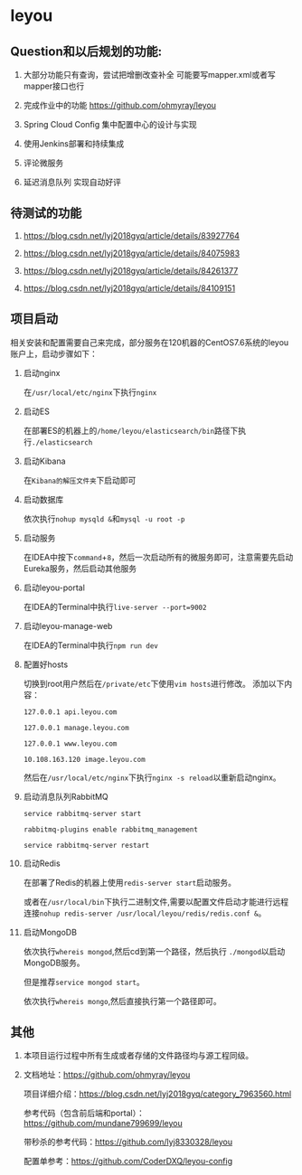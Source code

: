 # leyou

## Question和以后规划的功能:


1. 大部分功能只有查询，尝试把增删改查补全  可能要写mapper.xml或者写mapper接口也行

2. 完成作业中的功能 https://github.com/ohmyray/leyou

3. Spring Cloud Config 集中配置中心的设计与实现

4. 使用Jenkins部署和持续集成

5. 评论微服务

6. 延迟消息队列 实现自动好评

## 待测试的功能

1. https://blog.csdn.net/lyj2018gyq/article/details/83927764

2. https://blog.csdn.net/lyj2018gyq/article/details/84075983

3. https://blog.csdn.net/lyj2018gyq/article/details/84261377

4. https://blog.csdn.net/lyj2018gyq/article/details/84109151



##  项目启动  
相关安装和配置需要自己来完成，部分服务在120机器的CentOS7.6系统的leyou账户上，启动步骤如下：

1. 启动nginx 

   在`/usr/local/etc/nginx`下执行`nginx`
   
2. 启动ES

   在部署ES的机器上的`/home/leyou/elasticsearch/bin`路径下执行`./elasticsearch`

3. 启动Kibana

   在`Kibana的解压文件夹`下启动即可
   
4. 启动数据库

   依次执行`nohup mysqld &`和`mysql -u root -p`

5. 启动服务

   在IDEA中按下`command`+`8`，然后一次启动所有的微服务即可，注意需要先启动Eureka服务，然后启动其他服务
   
6. 启动leyou-portal

   在IDEA的Terminal中执行`live-server --port=9002 `

7. 启动leyou-manage-web

   在IDEA的Terminal中执行`npm run dev`
   
8. 配置好hosts

   切换到root用户然后在`/private/etc`下使用`vim hosts`进行修改。
   添加以下内容：
   
   `127.0.0.1 api.leyou.com`
   
   `127.0.0.1 manage.leyou.com`
    
   `127.0.0.1 www.leyou.com`
    
   `10.108.163.120 image.leyou.com`
    
    然后在`/usr/local/etc/nginx`下执行`nginx -s reload`以重新启动nginx。

9. 启动消息队列RabbitMQ
   
   `service rabbitmq-server start`
   
   `rabbitmq-plugins enable rabbitmq_management`
   
   `service rabbitmq-server restart`
   
10. 启动Redis

    在部署了Redis的机器上使用`redis-server start`启动服务。
    
    或者在`/usr/local/bin`下执行二进制文件,需要以配置文件启动才能进行远程连接`nohup redis-server /usr/local/leyou/redis/redis.conf &`。
    
    
11. 启动MongoDB

    依次执行`whereis mongod`,然后cd到第一个路径，然后执行 `./mongod`以启动MongoDB服务。
    
    但是推荐`service mongod start`。
    
    依次执行`whereis mongo`,然后直接执行第一个路径即可。
   
    
 ## 其他
 
 1. 本项目运行过程中所有生成或者存储的文件路径均与源工程同级。
 
 2. 文档地址：https://github.com/ohmyray/leyou
 
    项目详细介绍：https://blog.csdn.net/lyj2018gyq/category_7963560.html
    
    参考代码（包含前后端和portal）：https://github.com/mundane799699/leyou
    
    带秒杀的参考代码：https://github.com/lyj8330328/leyou
 
    配置单参考：https://github.com/CoderDXQ/leyou-config

   
   
   
    
